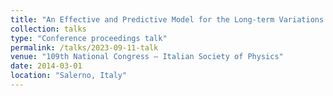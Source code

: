 ```yaml
---
title: "An Effective and Predictive Model for the Long‑term Variations of Cosmic Rays in the Heliosphere"
collection: talks
type: "Conference proceedings talk"
permalink: /talks/2023-09-11-talk
venue: "109th National Congress – Italian Society of Physics"
date: 2014-03-01
location: "Salerno, Italy"
---
```




